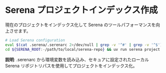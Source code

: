 # Serena プロジェクトインデックス作成

現在のプロジェクトをインデックス化して Serena のツールパフォーマンスを向上させます。

```bash
# Load Serena configuration
eval $(cat .serena/.serenarc 2>/dev/null | grep -v '^#' | grep -v '^$')
cd ${SERENA_ROOT:-/path/to/local/serena-repo} && uv run serena project index
```

**説明**: .serenarc から環境変数を読み込み、セキュアに設定されたローカル Serena リポジトリパスを使用してプロジェクトをインデックス化。
